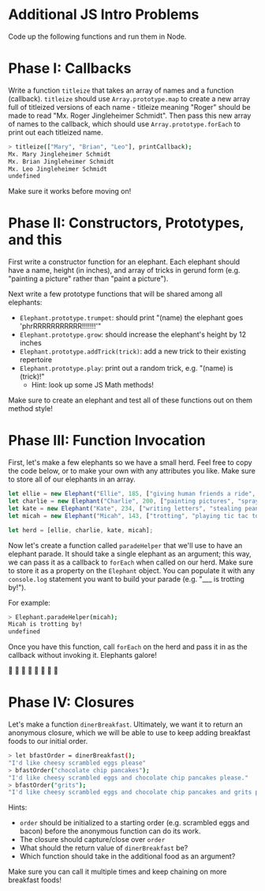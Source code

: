 # **Additional JS Intro Problems**

Code up the following functions and run them in Node.

# **Phase I: Callbacks**

Write a function `titleize` that takes an array of names and a function (callback). `titleize` should use `Array.prototype.map` to create a new array full of titleized versions of each name - titleize meaning "Roger" should be made to read "Mx. Roger Jingleheimer Schmidt". Then pass this new array of names to the callback, which should use `Array.prototype.forEach` to print out each titleized name.
~~~bash
> titleize(["Mary", "Brian", "Leo"], printCallback);
Mx. Mary Jingleheimer Schmidt
Mx. Brian Jingleheimer Schmidt
Mx. Leo Jingleheimer Schmidt
undefined
~~~
Make sure it works before moving on!

# **Phase II: Constructors, Prototypes, and this**

First write a constructor function for an elephant. Each elephant should have a name, height (in inches), and array of tricks in gerund form (e.g. "painting a picture" rather than "paint a picture").

Next write a few prototype functions that will be shared among all elephants:

- `Elephant.prototype.trumpet`: should print "(name) the elephant goes 'phrRRRRRRRRRRR!!!!!!!'"
- `Elephant.prototype.grow`: should increase the elephant's height by 12 inches
- `Elephant.prototype.addTrick(trick)`: add a new trick to their existing repertoire
- `Elephant.prototype.play`: print out a random trick, e.g. "(name) is (trick)!"
  - Hint: look up some JS Math methods!

Make sure to create an elephant and test all of these functions out on them method style!

# **Phase III: Function Invocation**

First, let's make a few elephants so we have a small herd. Feel free to copy the code below, or to make your own with any attributes you like. Make sure to store all of our elephants in an array.
~~~javascript
let ellie = new Elephant("Ellie", 185, ["giving human friends a ride", "playing hide and seek"]);
let charlie = new Elephant("Charlie", 200, ["painting pictures", "spraying water for a slip and slide"]);
let kate = new Elephant("Kate", 234, ["writing letters", "stealing peanuts"]);
let micah = new Elephant("Micah", 143, ["trotting", "playing tic tac toe", "doing elephant ballet"]);

let herd = [ellie, charlie, kate, micah];
~~~
Now let's create a function called `paradeHelper` that we'll use to have an elephant parade. It should take a single elephant as an argument; this way, we can pass it as a callback to `forEach` when called on our herd. Make sure to store it as a property on the `Elephant` object. You can populate it with any `console.log` statement you want to build your parade (e.g. "___ is trotting by!").

For example:
~~~bash
> Elephant.paradeHelper(micah);
Micah is trotting by!
undefined
~~~

Once you have this function, call `forEach` on the herd and pass it in as the callback without invoking it. Elephants galore!

🐘 🐘 🐘 🐘 🐘 🐘 🐘 🐘

# **Phase IV: Closures**

Let's make a function `dinerBreakfast`. Ultimately, we want it to return an anonymous closure, which we will be able to use to keep adding breakfast foods to our initial order.
~~~bash
> let bfastOrder = dinerBreakfast();
"I'd like cheesy scrambled eggs please"
> bfastOrder("chocolate chip pancakes");
"I'd like cheesy scrambled eggs and chocolate chip pancakes please."
> bfastOrder("grits");
"I'd like cheesy scrambled eggs and chocolate chip pancakes and grits please."
~~~
Hints:

- `order` should be initialized to a starting order (e.g. scrambled eggs and bacon) before the anonymous function can do its work.
- The closure should capture/close over `order`
- What should the return value of `dinerBreakfast` be?
- Which function should take in the additional food as an argument?

Make sure you can call it multiple times and keep chaining on more breakfast foods!